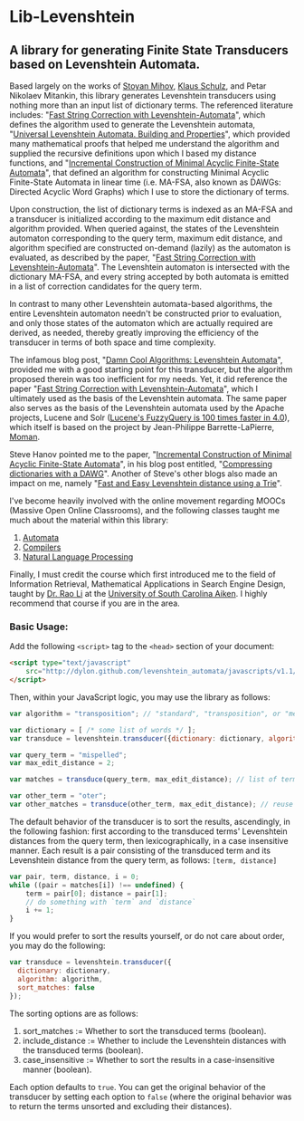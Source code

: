 # Lib-Levenshtein

## A library for generating Finite State Transducers based on Levenshtein Automata.

Based largely on the works of [Stoyan Mihov](http://www.lml.bas.bg/~stoyan/),
[Klaus Schulz](http://www.klaus-schulze.com/), and Petar Nikolaev Mitankin, this
library generates Levenshtein transducers using nothing more than an input list
of dictionary terms. The referenced literature includes: 
"[Fast String Correction with Levenshtein-Automata](http://citeseerx.ist.psu.edu/viewdoc/summary?doi=10.1.1.16.652 "Klaus Schulz and Stoyan Mihov (2002)")",
which defines the algorithm used to generate the Levenshtein automata,
"[Universal Levenshtein Automata. Building and Properties](www.fmi.uni-sofia.bg/fmi/logic/theses/mitankin-en.pdf "Petar Nikolaev Mitankin (2005)")",
which provided many mathematical proofs that helped me understand the algorithm
and supplied the recursive definitions upon which I based my distance functions,
and
"[Incremental Construction of Minimal Acyclic Finite-State Automata](http://dl.acm.org/citation.cfm?id=971842 "Jan Daciuk, Bruce W. Watson, Stoyan Mihov, and Richard E. Watson (2000)")",
that defined an algorithm for constructing Minimal Acyclic Finite-State
Automata in linear time (i.e. MA-FSA, also known as DAWGs: Directed Acyclic Word
Graphs) which I use to store the dictionary of terms.

Upon construction, the list of dictionary terms is indexed as an MA-FSA and a
transducer is initialized according to the maximum edit distance and algorithm
provided. When queried against, the states of the Levenshtein automaton
corresponding to the query term, maximum edit distance, and algorithm specified
are constructed on-demand (lazily) as the automaton is evaluated, as described
by the paper,
"[Fast String Correction with Levenshtein-Automata](http://citeseerx.ist.psu.edu/viewdoc/summary?doi=10.1.1.16.652 "Klaus Schulz and Stoyan Mihov (2002)")".
The Levenshtein automaton is intersected with the dictionary MA-FSA, and every
string accepted by both automata is emitted in a list of correction candidates
for the query term.

In contrast to many other Levenshtein automata-based algorithms, the entire
Levenshtein automaton needn't be constructed prior to evaluation, and only those
states of the automaton which are actually required are derived, as needed,
thereby greatly improving the efficiency of the transducer in terms of both
space and time complexity.

The infamous blog post,
"[Damn Cool Algorithms: Levenshtein Automata](http://blog.notdot.net/2010/07/Damn-Cool-Algorithms-Levenshtein-Automata "Nick Johnson (2010)")",
provided me with a good starting point for this transducer, but the algorithm
proposed therein was too inefficient for my needs.  Yet, it did reference the
paper
"[Fast String Correction with Levenshtein-Automata](http://citeseerx.ist.psu.edu/viewdoc/summary?doi=10.1.1.16.652 "Klaus Schulz and Stoyan Mihov (2002)")",
which I ultimately used as the basis of the Levenshtein automata.  The same
paper also serves as the basis of the Levenshtein automata used by the Apache
projects, Lucene and Solr ([Lucene's FuzzyQuery is 100 times faster in 4.0](http://blog.mikemccandless.com/2011/03/lucenes-fuzzyquery-is-100-times-faster.html)),
which itself is based on the project by Jean-Philippe Barrette-LaPierre, [Moman](https://sites.google.com/site/rrettesite/moman).

Steve Hanov pointed me to the paper, 
"[Incremental Construction of Minimal Acyclic Finite-State Automata](http://dl.acm.org/citation.cfm?id=971842 "Jan Daciuk, Bruce W. Watson, Stoyan Mihov, and Richard E. Watson (2000)")",
in his blog post entitled, "[Compressing dictionaries with a DAWG](http://stevehanov.ca/blog/index.php?id=115 "Steve Hanov (2011)")".
Another of Steve's other blogs also made an impact on me, namely "[Fast and Easy Levenshtein distance using a Trie](http://stevehanov.ca/blog/index.php?id=114 "Steve Hanov (2011)")".

I've become heavily involved with the online movement regarding MOOCs (Massive
Open Online Classrooms), and the following classes taught me much about the
material within this library:

1. [Automata](https://class.coursera.org/automata "Jeffrey Ullman (Coursera)")
2. [Compilers](https://class.coursera.org/compilers "Alex Aiken (Coursera)")
3. [Natural Language Processing](https://class.coursera.org/nlp "Dan Jurafsky and Chris Manning (Coursera)")

Finally, I must credit the course which first introduced me to the field of
Information Retrieval, Mathematical Applications in Search Engine Design, taught
by [Dr. Rao Li](http://www.usca.edu/math/~mathdept/rli/) at the
[University of South Carolina Aiken](http://web.usca.edu/). I highly recommend
that course if you are in the area.

### Basic Usage:

Add the following `<script>` tag to the `<head>` section of your document:

```html
<script type="text/javascript"
	src="http://dylon.github.com/levenshtein_automata/javascripts/v1.1/liblevenshtein.min.js">
</script>
```

Then, within your JavaScript logic, you may use the library as follows:

```javascript
var algorithm = "transposition"; // "standard", "transposition", or "merge_and_split"

var dictionary = [ /* some list of words */ ];
var transduce = levenshtein.transducer({dictionary: dictionary, algorithm: algorithm});

var query_term = "mispelled";
var max_edit_distance = 2;

var matches = transduce(query_term, max_edit_distance); // list of terms matching your query

var other_term = "oter";
var other_matches = transduce(other_term, max_edit_distance); // reuse the transducer
```

The default behavior of the transducer is to sort the results, ascendingly, in
the following fashion: first according to the transduced terms' Levenshtein
distances from the query term, then lexicographically, in a case insensitive
manner.  Each result is a pair consisting of the transduced term and its
Levenshtein distance from the query term, as follows: `[term, distance]`

```javascript
var pair, term, distance, i = 0;
while ((pair = matches[i]) !== undefined) {
	term = pair[0]; distance = pair[1];
	// do something with `term` and `distance`
	i += 1;
}
```

If you would prefer to sort the results yourself, or do not care about order,
you may do the following:

```javascript
var transduce = levenshtein.transducer({
  dictionary: dictionary,
  algorithm: algorithm,
  sort_matches: false
});
```

The sorting options are as follows:

1. sort_matches := Whether to sort the transduced terms (boolean).
2. include_distance := Whether to include the Levenshtein distances with the
	 transduced terms (boolean).
3. case_insensitive := Whether to sort the results in a case-insensitive manner
	 (boolean).

Each option defaults to `true`.  You can get the original behavior of the
transducer by setting each option to `false` (where the original behavior was to
return the terms unsorted and excluding their distances).


